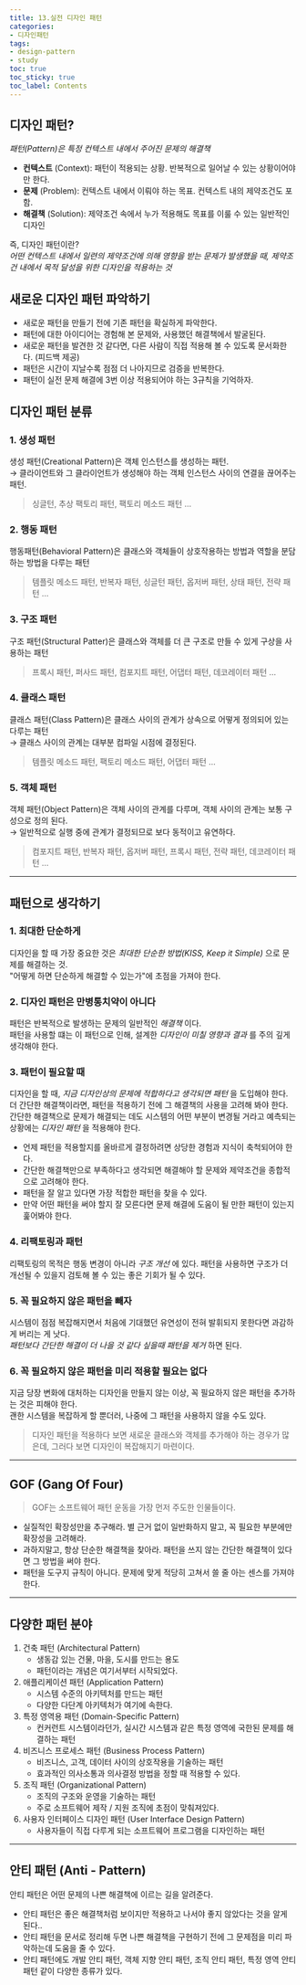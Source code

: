 ```yaml
---
title: 13.실전 디자인 패턴
categories:
- 디자인패턴
tags:
- design-pattern
- study
toc: true
toc_sticky: true
toc_label: Contents
---
```


## 디자인 패턴?
*패턴(Pattern)은 특정 컨텍스트 내에서 주어진 문제의 해결책*
- **컨텍스트** (Context): 패턴이 적용되는 상황. 반복적으로 일어날 수 있는 상황이어야만 한다.
- **문제** (Problem): 컨텍스트 내에서 이뤄야 하는 목표. 컨텍스트 내의 제약조건도 포함.
- **해결책** (Solution): 제약조건 속에서 누가 적용해도 목표를 이룰 수 있는 일반적인 디자인

즉, 디자인 패턴이란?  
*어떤 컨텍스트 내에서 일련의 제약조건에 의해 영향을 받는 문제가 발생했을 때, 제약조건 내에서 목적 달성을 위한 디자인을 적용하는 것*

## 새로운 디자인 패턴 파악하기
- 새로운 패턴을 만들기 전에 기존 패턴을 확실하게 파악한다.
- 패턴에 대한 아이디어는 경험해 본 문제와, 사용했던 해결책에서 발굴된다.
- 새로운 패턴을 발견한 것 같다면, 다른 사람이 직접 적용해 볼 수 있도록 문서화한다. (피드백 제공)
- 패턴은 시간이 지날수록 점점 더 나아지므로 검증을 반복한다.
- 패턴이 실전 문제 해결에 3번 이상 적용되어야 하는 3규칙을 기억하자.

## 디자인 패턴 분류
### 1. 생성 패턴
생성 패턴(Creational Pattern)은 객체 인스턴스를 생성하는 패턴.  
→ 클라이언트와 그 클라이언트가 생성해야 하는 객체 인스턴스 사이의 연결을 끊어주는 패턴.
> 싱글턴, 추상 팩토리 패턴, 팩토리 메소드 패턴 …

### 2. 행동 패턴
행동패턴(Behavioral Pattern)은 클래스와 객체들이 상호작용하는 방법과 역할을 분담하는 방법을 다루는 패턴
> 템플릿 메소드 패턴, 반복자 패턴, 싱글턴 패턴, 옵저버 패턴, 상태 패턴, 전략 패턴 …

### 3. 구조 패턴
구조 패턴(Structural Patter)은 클래스와 객체를 더 큰 구조로 만들 수 있게 구상을 사용하는 패턴
> 프록시 패턴, 퍼사드 패턴, 컴포지트 패턴, 어댑터 패턴, 데코레이터 패턴 …

### 4. 클래스 패턴
클래스 패턴(Class Pattern)은 클래스 사이의 관계가 상속으로 어떻게 정의되어 있는 다루는 패턴  
→ 클래스 사이의 관계는 대부분 컴파일 시점에 결정된다.  
> 템플릿 메소드 패턴, 팩토리 메소드 패턴, 어댑터 패턴 …

### 5. 객체 패턴
객체 패턴(Object Pattern)은 객체 사이의 관계를 다루며, 객체 사이의 관계는 보통 구성으로 정의 된다.  
→ 일반적으로 실행 중에 관계가 결정되므로 보다 동적이고 유연하다.
> 컴포지트 패턴, 반복자 패턴, 옵저버 패턴, 프록시 패턴, 전략 패턴, 데코레이터 패턴 …

---

## 패턴으로 생각하기
### 1. 최대한 단순하게
디자인을 할 때 가장 중요한 것은 *최대한 단순한 방법(KISS, Keep it Simple)* 으로 문제를 해결하는 것.  
"어떻게 하면 단순하게 해결할 수 있는가"에 초점을 가져야 한다.

### 2. 디자인 패턴은 만병통치약이 아니다
패턴은 반복적으로 발생하는  문제의 일반적인 *해결책* 이다.  
패턴을 사용할 떄는 이 패턴으로 인해, 설계한 *디자인이 미칠 영향과 결과* 를 주의 깊게 생각해야 한다.

### 3. 패턴이 필요할 때
디자인을 할 때, *지금 디자인상의 문제에 적합하다고 생각되면 패턴* 을 도입해야 한다.  
더 간단한 해결책이라면, 패턴을 적용하기 전에 그 해결책의 사용을 고려해 봐야 한다.  
간단한 해결책으로 문제가 해결되는 데도 시스템의 어떤 부분이 변경될 거라고 예측되는 상황에는 *디자인 패턴* 을 적용해야 한다.
- 언제 패턴을 적용할지를 올바르게 결정하려면 상당한 경험과 지식이 축척되어야 한다.
- 간단한 해결책만으로 부족하다고 생각되면 해결해야 할 문제와 제약조건을 종합적으로 고려해야 한다.
- 패턴을 잘 알고 있다면 가장 적합한 패턴을 찾을 수 있다.
- 만약 어떤 패턴을 써야 할지 잘 모른다면 문제 해결에 도움이 될 만한 패턴이 있는지 훑어봐야 한다.

### 4. 리팩토링과 패턴
리팩토링의 목적은 행동 변경이 아니라 *구조 개선* 에 있다.
패턴을 사용하면 구조가 더 개선될 수 있을지 검토해 볼 수 있는 좋은 기회가 될 수 있다.

### 5. 꼭 필요하지 않은 패턴을 빼자
시스템이 점점 복잡해지면서 처음에 기대했던 유연성이 전혀 발휘되지 못한다면 과감하게 버리는 게 낫다.  
*패턴보다 간단한 해결이 더 나을 것 같다 싶을때 패턴을 제거* 하면 된다.

### 6. 꼭 필요하지 않은 패턴을 미리 적용할 필요는 없다
지금 당장 변화에 대처하는 디자인을 만들지 않는 이상, 꼭 필요하지 않은 패턴을 추가하는 것은 피해야 한다.  
괜한 시스템을 복잡하게 할 뿐더러, 나중에 그 패턴을 사용하지 않을 수도 있다.

> 디자인 패턴을 적용하다 보면 새로운 클래스와 객체를 추가해야 하는 경우가 많은데, 그러다 보면 디자인이 복잡해지기 마련이다.

---
## GOF (Gang Of Four)
> GOF는 소프트웨어 패턴 운동을 가장 먼저 주도한 인물들이다.

- 실질적인 확장성만을 추구해라. 별 근거 없이 일반화하지 말고, 꼭 필요한 부분에만 확장성을 고려해라.
- 과하지말고, 항상 단순한 해결책을 찾아라. 패턴을 쓰지 않는 간단한 해결책이 있다면 그 방법을 써야 한다.
- 패턴을 도구지 규칙이 아니다. 문제에 맞게 적당히 고쳐서 쓸 줄 아는 센스를 가져야 한다.

---
## 다양한 패턴 분야
1. 건축 패턴 (Architectural Pattern)
	- 생동감 있는 건물, 마을, 도시를 만드는 용도
	- 패턴이라는 개념은 여기서부터 시작되었다.
2. 애플리케이션 패턴 (Application Pattern)
	- 시스템 수준의 아키텍처를 만드는 패턴
	- 다양한 다단계 아키텍처가 여기에 속한다.
3. 특정 영역용 패턴 (Domain-Specific Pattern)
	- 컨커런트 시스템이라던가, 실시간 시스템과 같은 특정 영역에 국한된 문제를 해결하는 패턴
4. 비즈니스 프로세스 패턴 (Business Process Pattern)
	- 비즈니스, 고객, 데이터 사이의 상호작용을 기술하는 패턴
	- 효과적인 의사소통과 의사결정 방법을 정할 때 적용할 수 있다.
5. 조직 패턴 (Organizational Pattern)
	- 조직의 구조와 운영을 기술하는 패턴
	- 주로 소프트웨어 제작 / 지원 조직에 초점이 맞춰져있다.
6. 사용자 인터페이스 디자인 패턴 (User Interface Design Pattern)
	- 사용자들이 직접 다루게 되는 소프트웨어 프로그램을 디자인하는 패턴

---
## 안티 패턴 (Anti - Pattern)
안티 패턴은 어떤 문제의 나쁜 해결책에 이르는 길을 알려준다.
- 안티 패턴은 좋은 해결책처럼 보이지만 적용하고 나서야 좋지 않았다는 것을 알게 된다..
- 안티 패턴을 문서로 정리해 두면 나쁜 해결책을 구현하기 전에 그 문제점을 미리 파악하는데 도움을 줄 수 있다.
- 안티 패턴에도 개발 안티 패턴, 객체 지향 안티 패턴, 조직 안티 패턴, 특정 영역 안티 패턴 같이 다양한 종류가 있다.


